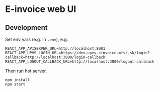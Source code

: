 # E-invoice web UI

## Development

Set env vars (e.g. in `.env`), e.g.
```text
REACT_APP_APISERVER_URL=http://localhost:8081
REACT_APP_UPVS_LOGIN_URL=https://dev.upvs.einvoice.mfsr.sk/login?callback=http://localhost:3000/login-callback
REACT_APP_LOGOUT_CALLBACK_URL=http://localhost:3000/logout-callback
```

Then run hot server.
```shell script
npm install
npm start
```
